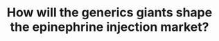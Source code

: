 ---
title: "How will the generics giants shape the epinephrine injection market?"
image: "images/writing/post-15.jpg"
link: "https://www.medicaldevice-network.com/comment/epinephrine-injection-device/"
categories: ['Analyst Insight', 'Allergy', 'Medical Device']
draft: false
---